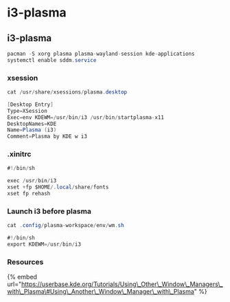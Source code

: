 # i3-plasma

## i3-plasma

```csharp
pacman -S xorg plasma plasma-wayland-session kde-applications 
systemctl enable sddm.service
```

### xsession

```csharp
cat /usr/share/xsessions/plasma.desktop

[Desktop Entry]
Type=XSession
Exec=env KDEWM=/usr/bin/i3 /usr/bin/startplasma-x11
DesktopNames=KDE
Name=Plasma (i3)
Comment=Plasma by KDE w i3

```

### .xinitrc

```csharp
#!/bin/sh

exec /usr/bin/i3
xset +fp $HOME/.local/share/fonts
xset fp rehash

```

### Launch i3 before plasma

```csharp
cat .config/plasma-workspace/env/wm.sh

#!/bin/sh
export KDEWM=/usr/bin/i3
```

### Resources

{% embed url="https://userbase.kde.org/Tutorials/Using\_Other\_Window\_Managers\_with\_Plasma\#Using\_Another\_Window\_Manager\_with\_Plasma" %}





